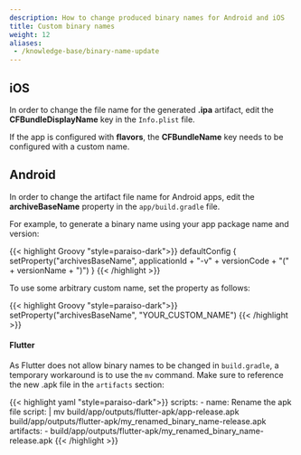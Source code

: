 ```yaml
---
description: How to change produced binary names for Android and iOS
title: Custom binary names
weight: 12
aliases:
 - /knowledge-base/binary-name-update
---
```


## iOS

In order to change the file name for the generated **.ipa** artifact, edit the **CFBundleDisplayName** key in the `Info.plist` file.

If the app is configured with **flavors**, the **CFBundleName** key needs to be configured with a custom name.


## Android

In order to change the artifact file name for Android apps, edit the **archiveBaseName** property in the `app/build.gradle` file.

For example, to generate a binary name using your app package name and version:

{{< highlight Groovy "style=paraiso-dark">}}
defaultConfig {
   setProperty("archivesBaseName", applicationId + "-v" + versionCode + "(" + versionName + ")")
  }
{{< /highlight >}}


To use some arbitrary custom name, set the property as follows:

{{< highlight Groovy "style=paraiso-dark">}}
  setProperty("archivesBaseName", "YOUR_CUSTOM_NAME")
{{< /highlight >}}


#### Flutter

As Flutter does not allow binary names to be changed in `build.gradle`, a temporary workaround is to use the `mv` command. Make sure to reference the new .apk file in the `artifacts` section:

{{< highlight yaml "style=paraiso-dark">}}
  scripts:
    - name: Rename the apk file
      script: | 
        mv build/app/outputs/flutter-apk/app-release.apk \
          build/app/outputs/flutter-apk/my_renamed_binary_name-release.apk
  artifacts:
    - build/app/outputs/flutter-apk/my_renamed_binary_name-release.apk
{{< /highlight >}}


